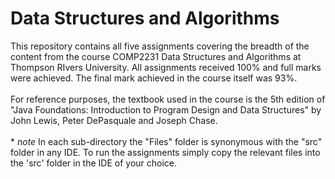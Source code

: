 # Data Structures and Algorithms
This repository contains all five assignments covering the breadth of the content from the course COMP2231 Data Structures and Algorithms at Thompson RIvers University. All assignments received 100% and full marks were achieved. The final mark achieved in the course itself was 93%. 
  <br /><br />For reference purposes, the textbook used in the course is the 5th edition of "Java Foundations: Introduction to Program Design and Data Structures" by John Lewis, Peter DePasquale and Joseph Chase.  
  <br />* *note* In each sub-directory the "Files" folder is synonymous with the "src" folder in any IDE. To run the assignments simply copy the relevant files into the 'src' folder in the IDE of your choice. 
